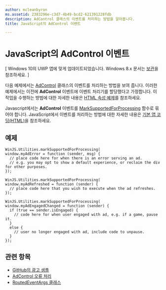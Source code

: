 ```yaml
---
author: mcleanbyron
ms.assetid: 2383296e-c3d7-4b49-bcd2-621391228fdb
description: AdControl 클래스의 이벤트를 처리하는 방법을 알아봅니다.
title: JavaScript의 AdControl 이벤트

---
```


# JavaScript의 AdControl 이벤트


\[ Windows 10의 UWP 앱에 맞게 업데이트되었습니다. Windows 8.x 문서는 [보관](http://go.microsoft.com/fwlink/p/?linkid=619132)을 참조하세요. \]

다음 예제에서는 [AdControl](https://msdn.microsoft.com/library/windows/apps/microsoft.advertising.winrt.ui.adcontrol.aspx) 클래스의 이벤트를 처리하는 방법을 보여 줍니다. 이러한 예제에서는 이전에 **AdControl** 이벤트에 이벤트 처리기를 할당했다고 가정합니다. 이 작업을 수행하는 방법에 대한 자세한 내용은 [HTML 속성 예제](html-properties-example.md)를 참조하세요.

Javascript에서는 **AdControl** 이벤트를 [MarkSupportedForProcessing](http://msdn.microsoft.com/en-us/library/windows/apps/Hh967819.aspx) 함수로 묶어야 합니다. JavaScript에서 이벤트를 처리하는 방법에 대한 자세한 내용은 [기본 앱 코딩(HTML)](https://msdn.microsoft.com/en-us/library/windows/apps/hh780660.aspx#adding-event-handlers)을 참조하세요.

## 예제

``` syntax
WinJS.Utilities.markSupportedForProcessing(
window.myAdError = function (sender, msg) {
  // place code here for when there is an error serving an ad.
  // e.g. you may opt to show a default experience, or reclaim the div for other purposes.
});

WinJS.Utilities.markSupportedForProcessing(
window.myAdRefreshed = function (sender) {
  // place code here that you wish to execute when the ad refreshes.
});

WinJS.Utilities.markSupportedForProcessing(
window.myAdEngagedChanged = function (sender) {
  if (true == sender.isEngaged) {
    // code here for when user engaged with ad, e.g. if a game, pause it.
  }
  else {
    // user no longer engaged with ad, include code to unpause.
  }
});
```

## 관련 항목

* [GitHub의 광고 샘플](http://aka.ms/githubads)
* [AdControl 오류 처리](adcontrol-error-handling.md)
* [RoutedEventArgs 클래스](http://msdn.microsoft.com/en-us/library/system.windows.routedeventargs.aspx)

 

 


<!--HONumber=May16_HO2-->


